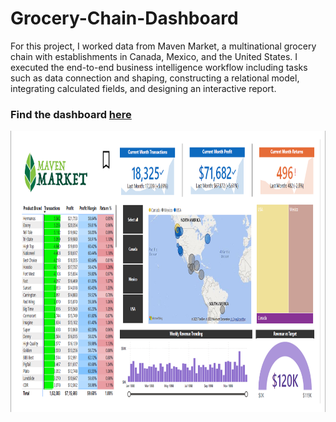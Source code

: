 # Grocery-Chain-Dashboard

For this project, I worked data from Maven Market, a multinational grocery chain with establishments in Canada, Mexico, and the United States. I executed the end-to-end business intelligence workflow including tasks such as data connection and shaping, constructing a relational model, integrating calculated fields, and designing an interactive report.

### Find the dashboard [here](https://app.powerbi.com/view?r=eyJrIjoiZTVlZTUzNDYtOTA2NC00NjEwLWJkNWEtYjYwYjFhNmVmMTI4IiwidCI6ImRmODY3OWNkLWE4MGUtNDVkOC05OWFjLWM4M2VkN2ZmOTVhMCJ9)

<img src="https://github.com/Novid-Patsham/Grocery-Chain-Dashboard/blob/master/Maven%20Project.png" width="900" height="450">
